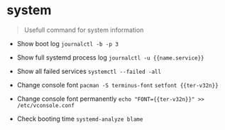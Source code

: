 # system

> Usefull command for system information

- Show boot log
`journalctl -b -p 3`

- Show full systemd process log
`journalctl -u {{name.service}}`

- Show all failed services
`systemctl --failed -all`

- Change console font
`pacman -S terminus-font`
`setfont {{ter-v32n}}`

- Change console font permanently
`echo "FONT={{ter-v32n}}" >> /etc/vconsole.conf`

- Check booting time
`systemd-analyze blame`
